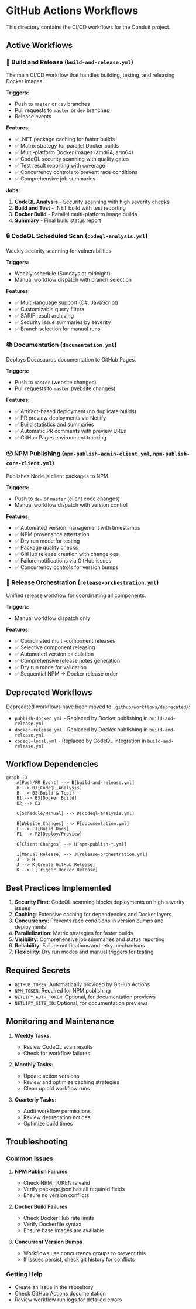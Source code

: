 # GitHub Actions Workflows

This directory contains the CI/CD workflows for the Conduit project.

## Active Workflows

### 🔨 Build and Release (`build-and-release.yml`)
The main CI/CD workflow that handles building, testing, and releasing Docker images.

**Triggers:**
- Push to `master` or `dev` branches
- Pull requests to `master` or `dev` branches
- Release events

**Features:**
- ✅ .NET package caching for faster builds
- ✅ Matrix strategy for parallel Docker builds
- ✅ Multi-platform Docker images (amd64, arm64)
- ✅ CodeQL security scanning with quality gates
- ✅ Test result reporting with coverage
- ✅ Concurrency controls to prevent race conditions
- ✅ Comprehensive job summaries

**Jobs:**
1. **CodeQL Analysis** - Security scanning with high severity checks
2. **Build and Test** - .NET build with test reporting
3. **Docker Build** - Parallel multi-platform image builds
4. **Summary** - Final build status report

### 🔒 CodeQL Scheduled Scan (`codeql-analysis.yml`)
Weekly security scanning for vulnerabilities.

**Triggers:**
- Weekly schedule (Sundays at midnight)
- Manual workflow dispatch with branch selection

**Features:**
- ✅ Multi-language support (C#, JavaScript)
- ✅ Customizable query filters
- ✅ SARIF result archiving
- ✅ Security issue summaries by severity
- ✅ Branch selection for manual runs

### 📚 Documentation (`documentation.yml`)
Deploys Docusaurus documentation to GitHub Pages.

**Triggers:**
- Push to `master` (website changes)
- Pull requests to `master` (website changes)

**Features:**
- ✅ Artifact-based deployment (no duplicate builds)
- ✅ PR preview deployments via Netlify
- ✅ Build statistics and summaries
- ✅ Automatic PR comments with preview URLs
- ✅ GitHub Pages environment tracking

### 📦 NPM Publishing (`npm-publish-admin-client.yml`, `npm-publish-core-client.yml`)
Publishes Node.js client packages to NPM.

**Triggers:**
- Push to `dev` or `master` (client code changes)
- Manual workflow dispatch with version control

**Features:**
- ✅ Automated version management with timestamps
- ✅ NPM provenance attestation
- ✅ Dry run mode for testing
- ✅ Package quality checks
- ✅ GitHub release creation with changelogs
- ✅ Failure notifications via GitHub issues
- ✅ Concurrency controls for version bumps

### 🚀 Release Orchestration (`release-orchestration.yml`)
Unified release workflow for coordinating all components.

**Triggers:**
- Manual workflow dispatch only

**Features:**
- ✅ Coordinated multi-component releases
- ✅ Selective component releasing
- ✅ Automated version calculation
- ✅ Comprehensive release notes generation
- ✅ Dry run mode for validation
- ✅ Sequential NPM → Docker release order

## Deprecated Workflows

Deprecated workflows have been moved to `.github/workflows/deprecated/`:
- `publish-docker.yml` - Replaced by Docker publishing in `build-and-release.yml`
- `docker-release.yml` - Replaced by Docker publishing in `build-and-release.yml`
- `codeql-local.yml` - Replaced by CodeQL integration in `build-and-release.yml`

## Workflow Dependencies

```mermaid
graph TD
    A[Push/PR Event] --> B[build-and-release.yml]
    B --> B1[CodeQL Analysis]
    B --> B2[Build & Test]
    B1 --> B3[Docker Build]
    B2 --> B3
    
    C[Schedule/Manual] --> D[codeql-analysis.yml]
    
    E[Website Changes] --> F[documentation.yml]
    F --> F1[Build Docs]
    F1 --> F2[Deploy/Preview]
    
    G[Client Changes] --> H[npm-publish-*.yml]
    
    I[Manual Release] --> J[release-orchestration.yml]
    J --> H
    J --> K[Create GitHub Release]
    K --> L[Trigger Docker Release]
```

## Best Practices Implemented

1. **Security First**: CodeQL scanning blocks deployments on high severity issues
2. **Caching**: Extensive caching for dependencies and Docker layers
3. **Concurrency**: Prevents race conditions in version bumps and deployments
4. **Parallelization**: Matrix strategies for faster builds
5. **Visibility**: Comprehensive job summaries and status reporting
6. **Reliability**: Failure notifications and retry mechanisms
7. **Flexibility**: Dry run modes and manual triggers for testing

## Required Secrets

- `GITHUB_TOKEN`: Automatically provided by GitHub Actions
- `NPM_TOKEN`: Required for NPM publishing
- `NETLIFY_AUTH_TOKEN`: Optional, for documentation previews
- `NETLIFY_SITE_ID`: Optional, for documentation previews

## Monitoring and Maintenance

1. **Weekly Tasks**:
   - Review CodeQL scan results
   - Check for workflow failures

2. **Monthly Tasks**:
   - Update action versions
   - Review and optimize caching strategies
   - Clean up old workflow runs

3. **Quarterly Tasks**:
   - Audit workflow permissions
   - Review deprecation notices
   - Optimize build times

## Troubleshooting

### Common Issues

1. **NPM Publish Failures**
   - Check NPM_TOKEN is valid
   - Verify package.json has all required fields
   - Ensure no version conflicts

2. **Docker Build Failures**
   - Check Docker Hub rate limits
   - Verify Dockerfile syntax
   - Ensure base images are available

3. **Concurrent Version Bumps**
   - Workflows use concurrency groups to prevent this
   - If issues persist, check git history for conflicts

### Getting Help

- Create an issue in the repository
- Check GitHub Actions documentation
- Review workflow run logs for detailed errors